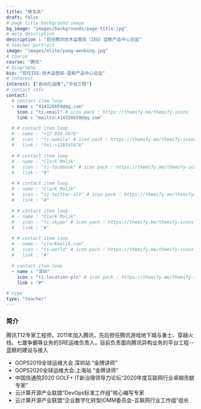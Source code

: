 ```yaml
---
title: "杨文兵"
draft: false
# page title background image
bg_image: "images/backgrounds/page-title.jpg"
# meta description
description : "现任腾讯技术运营部（IEG）蓝鲸产品中心总监"
# teacher portrait
image: "images/elite/yang-wenbing.jpg"
# course
course: "腾讯"
# biography
bio: "现任IEG-技术运营部-蓝鲸产品中心总监"
# interest
interest: ["自动化运维","平台工程"]
# contact info
contact:
  # contact item loop
  - name : "414328659@qq.com"
    icon : "ti-email" # icon pack : https://themify.me/themify-icons
    link : "mailto:414328659@qq.com"

  # # contact item loop
  # - name : "+12 034 5876"
  #   icon : "ti-mobile" # icon pack : https://themify.me/themify-icons
  #   link : "tel:+120345876"

  # # contact item loop
  # - name : "Clark Malik"
  #   icon : "ti-facebook" # icon pack : https://themify.me/themify-icons
  #   link : "#"

  # # contact item loop
  # - name : "Clark Malik"
  #   icon : "ti-twitter-alt" # icon pack : https://themify.me/themify-icons
  #   link : "#"

  # # contact item loop
  # - name : "Clark Malik"
  #   icon : "ti-skype" # icon pack : https://themify.me/themify-icons
  #   link : "#"

  # # contact item loop
  # - name : "clarkmalik.com"
  #   icon : "ti-world" # icon pack : https://themify.me/themify-icons
  #   link : "#"

  # contact item loop
  - name : "深圳"
    icon : "ti-location-pin" # icon pack : https://themify.me/themify-icons
    link : "#"

# type
type: "teacher"
---
```


### 简介

腾讯T12专家工程师，2011年加入腾讯，先后担任腾讯游戏地下城与勇士、穿越火线、七雄争霸等业务的SRE运维负责人，目前负责面向腾讯异构业务的平台工程--蓝鲸的建设与接入

* GOPS2019全球运维大会.深圳站 “金牌讲师”
* GOPS2020全球运维大会.上海站 “金牌讲师”
* 中国信通院2020 GOLF+ IT新治理领导力论坛“2020年度互联网行业卓越贡献专家”
* 云计算开源产业联盟“DevOps标准工作组”核心编写专家
* 云计算开源产业联盟“企业数字化转型IOMM委员会-互联网行业工作组”组长
